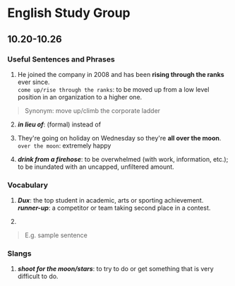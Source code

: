 # English Study Group
## 10.20-10.26

### Useful Sentences and Phrases

1. He joined the company in 2008 and has been **rising through the ranks** ever since.  
`come up/rise through the ranks`: to be moved up from a low level position in an organization to a higher one.  
> Synonym: move up/climb the corporate ladder

2. ***in lieu of***: (formal) instead of

3. They're going on holiday on Wednesday so they're **all over the moon**.  
`over the moon`: extremely happy

4. ***drink from a firehose***: to be overwhelmed (with work, information, etc.); to be inundated with an uncapped, unfiltered amount.  

### Vocabulary

1. ***Dux***: the top student in academic, arts or sporting achievement.  
***runner-up***: a competitor or team taking second place in a contest.

2.
> E.g. sample sentence

### Slangs
1. ***shoot for the moon/stars***: to try to do or get something that is very difficult to do. 
